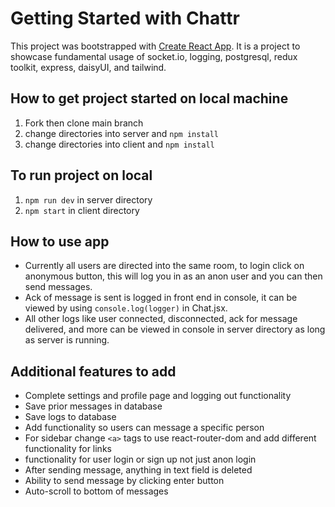 # Getting Started with Chattr

This project was bootstrapped with [Create React App](https://github.com/facebook/create-react-app). It is a project to showcase fundamental usage of socket.io, logging, postgresql, redux toolkit, express, daisyUI, and tailwind. 

## How to get project started on local machine

  1.    Fork then clone main branch
  2.    change directories into server and ```npm install```
  3.    change directories into client and ```npm install```

## To run project on local
1. ```npm run dev``` in server directory
2.  ```npm start``` in client directory 

## How to use app
- Currently all users are directed into the same room, to login click on anonymous button, this will log you in as an anon user and you can then send messages.
- Ack of message is sent is logged in front end in console, it can be viewed by using ```console.log(logger)``` in Chat.jsx.
- All other logs like user connected, disconnected, ack for message delivered, and more can be viewed in console in server directory as long as server is running.

## Additional features to add
- Complete settings and profile page and logging out functionality
- Save prior messages in database
- Save logs to database
- Add functionality so users can message a specific person
- For sidebar change ```<a>``` tags to use react-router-dom and add different functionality for links
- functionality for user login or sign up not just anon login
- After sending message, anything in text field is deleted
- Ability to send message by clicking enter button
- Auto-scroll to bottom of messages

